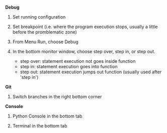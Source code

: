 __Debug__

1. Set running configuration

2. Set breakpoint (i.e. where the program execution stops, usually a little before the promblematic zone)

3. From Menu Run, choose Debug

4. In the bottom monitor window, choose step over, step in, or step out.
   * step over: statement execution not goes inside function
   * step in: statement execution goes into function
   * step out: statement execution jumps out function (usually used after 'step in')

__Git__

1. Switch branches in the right bottom corner

__Console__

1. Python Console in the bottom tab

2. Terminal in the bottom tab
    
